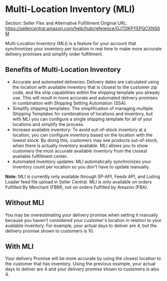# Multi-Location Inventory (MLI)

Section: Seller Flex and Alternative Fulfillment
Original URL: https://sellercentral.amazon.com/help/hub/reference/GJTDKPYEPQCXNS6M

Multi-Location Inventory (MLI) is a feature for your account that synchronizes
your inventory per location in real time to make more accurate delivery
promises and simplify order fulfillment.

## Benefits of Multi-Location Inventory

  * Accurate and automated deliveries: Delivery dates are calculated using the location with available inventory that is closest to the customer zip code, and the ship capabilities within the shipping template you already use. This will result in more accurate and automated delivery promises in combination with Shipping Setting Automation (SSA).
  * Simplify shipping templates: The simplification of managing multiple Shipping Templates for combinations of locations and inventory, but with MLI you can configure a single shipping template for all of your locations and simplify the process.
  * Increase available inventory: To avoid out-of-stock inventory at a location, you can configure inventory based on the location with the lowest stock. By doing this, customers may see products out-of-stock, when there is actually inventory available. MLI allows you to show customers the most accurate available inventory from the closest available fulfillment center.
  * Automated inventory updates: MLI automatically synchronizes your inventory count per location so you don't have to update manually.

**Note:** MLI is currently only available through SP-API, Feeds API, and
Listing Loader feed file upload in Seller Central. MLI is only available on
orders Fulfilled By Merchant (FBM), not on orders Fulfilled by Amazon (FBA).

## Without MLI

You may be overestimating your delivery promise when setting it manually
because you haven't considered your customer's location in relation to your
available inventory. For example, your actual days to deliver are 4, but the
delivery promise shown to customers is 10.

## With MLI

Your delivery Promise will be more accurate by using the closest location to
the customer that has inventory. Using the previous example, your actual days
to deliver are 4 and your delivery promise shown to customers is also 4.

